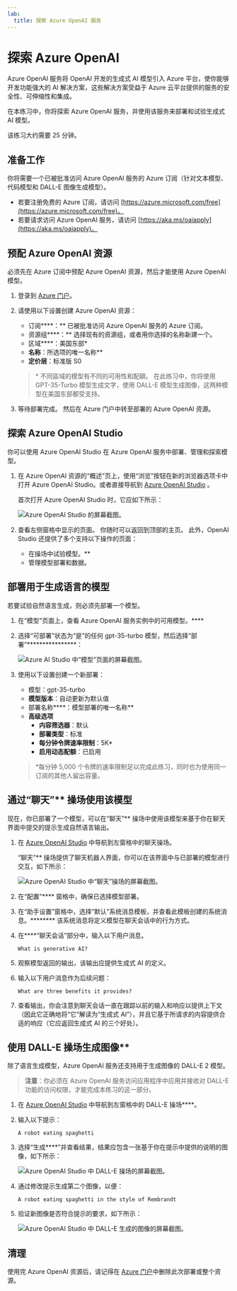 ```yaml
---
lab:
  title: 探索 Azure OpenAI 服务
---
```


# 探索 Azure OpenAI

Azure OpenAI 服务将 OpenAI 开发的生成式 AI 模型引入 Azure 平台，使你能够开发功能强大的 AI 解决方案，这些解决方案受益于 Azure 云平台提供的服务的安全性、可伸缩性和集成。

在本练习中，你将探索 Azure OpenAI 服务，并使用该服务来部署和试验生成式 AI 模型。

该练习大约需要 25 分钟。

## 准备工作

你将需要一个已被批准访问 Azure OpenAI 服务的 Azure 订阅（针对文本模型、代码模型和 DALL-E 图像生成模型）。

- 若要注册免费的 Azure 订阅，请访问 [https://azure.microsoft.com/free](https://azure.microsoft.com/free)。
- 若要请求访问 Azure OpenAI 服务，请访问 [https://aka.ms/oaiapply](https://aka.ms/oaiapply)。

## 预配 Azure OpenAI 资源

必须先在 Azure 订阅中预配 Azure OpenAI 资源，然后才能使用 Azure OpenAI 模型。

1. 登录到 [Azure 门户](https://portal.azure.com)。
2. 请使用以下设置创建 Azure OpenAI 资源：
    - 订阅****：** 已被批准访问 Azure OpenAI 服务的 Azure 订阅。
    - 资源组****：** 选择现有的资源组，或者用你选择的名称新建一个。
    - 区域****：美国东部\*
    - **名称**：所选项的唯一名称**
    - **定价层**：标准版 S0

    > \* 不同區域的模型有不同的可用性和配額。 在此练习中，你将使用 GPT-35-Turbo 模型生成文字，使用 DALL-E 模型生成图像，这两种模型在美国东部都受支持。

3. 等待部署完成。 然后在 Azure 门户中转至部署的 Azure OpenAI 资源。

## 探索 Azure OpenAI Studio

你可以使用 Azure OpenAI Studio 在 Azure OpenAI 服务中部署、管理和探索模型。

1. 在 Azure OpenAI 资源的“概述”页上，使用“浏览”按钮在新的浏览器选项卡中打开 Azure OpenAI Studio。或者直接导航到 [Azure OpenAI Studio](https://oai.azure.com/) 。

    首次打开 Azure OpenAI Studio 时，它应如下所示：

    ![Azure OpenAI Studio 的屏幕截图。](./media/generative-ai/ai-studio.png)

1. 查看左侧窗格中显示的页面。 你随时可以返回到顶部的主页。 此外，OpenAI Studio 还提供了多个支持以下操作的页面：
    - 在操场中试验模型。**
    - 管理模型部署和数据。

## 部署用于生成语言的模型

若要试验自然语言生成，则必须先部署一个模型。

1. 在“模型”页面上，查看 Azure OpenAI 服务实例中的可用模型。****
1. 选择“可部署”状态为“是”的任何 gpt-35-turbo 模型，然后选择“部署”****************：

    ![Azure AI Studio 中“模型”页面的屏幕截图。](./media/generative-ai/deploy-model.png)

1. 使用以下设置创建一个新部署：
    - 模型：gpt-35-turbo
    - **模型版本**：自动更新为默认值
    - 部署名称****：模型部署的唯一名称**
    - **高级选项**
        - **内容筛选器**：默认
        - **部署类型**：标准
        - **每分钟令牌速率限制**：5K\*
        - **启用动态配额**：已启用

    > \*每分钟 5,000 个令牌的速率限制足以完成此练习，同时也为使用同一订阅的其他人留出容量。

## 通过“聊天”** 操场使用该模型

现在，你已部署了一个模型，可以在“聊天”** 操场中使用该模型来基于你在聊天界面中提交的提示生成自然语言输出。

1. 在 [Azure OpenAI Studio](https://oai.azure.com/) 中导航到左窗格中的聊天操场。

    “聊天”** 操场提供了聊天机器人界面，你可以在该界面中与已部署的模型进行交互，如下所示：

    ![Azure OpenAI Studio 中“聊天”操场的屏幕截图。](./media/generative-ai/chat-playground.png)

1. 在“配置”**** 窗格中，确保已选择模型部署。
1. 在“助手设置”窗格中，选择“默认”系统消息模板，并查看此模板创建的系统消息。******** 该系统消息将定义模型在聊天会话中的行为方式。
1. 在****“聊天会话”部分中，输入以下用户消息。

    ```
   What is generative AI?
    ```

1. 观察模型返回的输出，该输出应提供生成式 AI 的定义。
1. 输入以下用户消息作为后续问题：

    ```
   What are three benefits it provides?
    ```

1. 查看输出，你会注意到聊天会话一直在跟踪以前的输入和响应以提供上下文（因此它正确地将“它”解读为“生成式 AI”），并且它基于所请求的内容提供合适的响应（它应返回生成式 AI 的三个好处）。

## 使用 DALL-E 操场生成图像**

除了语言生成模型，Azure OpenAI 服务还支持用于生成图像的 DALL-E 2 模型。

> **注意**：你必须在 Azure OpenAI 服务访问应用程序中应用并接收对 DALL-E 功能的访问权限，才能完成本练习的这一部分。

1. 在 [Azure OpenAI Studio](https://oai.azure.com/) 中导航到左窗格中的 DALL-E 操场****。
1. 输入以下提示：

    ```
    A robot eating spaghetti
    ```

1. 选择“生成****”并查看结果，结果应包含一张基于你在提示中提供的说明的图像，如下所示：

    ![Azure OpenAI Studio 中 DALL-E 操场的屏幕截图。](./media/generative-ai/dall-e-playground.png)

1. 通过修改提示生成第二个图像，以便：

    ```
    A robot eating spaghetti in the style of Rembrandt
    ```
1. 验证新图像是否符合提示的要求，如下所示：

    ![Azure OpenAI Studio 中 DALL-E 生成的图像的屏幕截图。](./media/generative-ai/dall-e-results.png)

## 清理

使用完 Azure OpenAI 资源后，请记得在 [Azure 门户](https://portal.azure.com/?azure-portal=true)中删除此次部署或整个资源。
